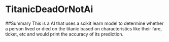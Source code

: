 # TitanicDeadOrNotAi


##Summary
This is a AI that uses a scikit learn model to determine whether a person lived or died on the titanic based on characteristics like their fare, ticket, etc and would print the accuracy of its prediction.
